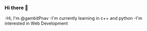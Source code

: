 ### Hi there 👋
-Hi, I'm @gambitPnav
-I'm currently learning in c++ and python
-I'm interested in Web Development



<!--
**gambitPnav/gambitPnav** is a ✨ _special_ ✨ repository because its `README.md` (this file) appears on your GitHub profile.

Here are some ideas to get you started:

x
-->
